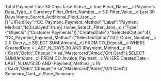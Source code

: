 <?xml version="1.0" encoding="UTF-8"?>
<CustomMetadata xmlns="http://soap.sforce.com/2006/04/metadata" xmlns:xsi="http://www.w3.org/2001/XMLSchema-instance" xmlns:xsd="http://www.w3.org/2001/XMLSchema">
    <label>Total Payment-Last 30 Days</label>
    <protected>false</protected>
    <values>
        <field>Active__c</field>
        <value xsi:type="xsd:boolean">true</value>
    </values>
    <values>
        <field>Block_Name__c</field>
        <value xsi:type="xsd:string">Payments</value>
    </values>
    <values>
        <field>Data_Type__c</field>
        <value xsi:type="xsd:string">Currency</value>
    </values>
    <values>
        <field>Filter_Order_Number__c</field>
        <value xsi:type="xsd:double">3.0</value>
    </values>
    <values>
        <field>Filter_Value__c</field>
        <value xsi:type="xsd:string">Last 30 Days</value>
    </values>
    <values>
        <field>Home_Search_Additional_Field_Json__c</field>
        <value xsi:type="xsd:string">[{&quot;UIFieldKey&quot;:&quot;CO_Payment_Payment_Method&quot;,&quot;Label&quot;:&quot;Payment Method&quot;,&quot;IsDisplayed&quot;:true}]</value>
    </values>
    <values>
        <field>Home_Search_Filter_Json__c</field>
        <value xsi:type="xsd:string">{&quot;Type&quot;:{&quot;Objects&quot;:[&quot;Customer Payments&quot;]},&quot;CreatedDate&quot;:{&quot;SelectedOption&quot;:4}, &quot;CO_Payment_Payment_Method&quot;:{&quot;SelectedOption&quot;:10}}</value>
    </values>
    <values>
        <field>Order_Number__c</field>
        <value xsi:type="xsd:double">2.0</value>
    </values>
    <values>
        <field>Query__c</field>
        <value xsi:type="xsd:string">SELECT SUM(Amount__c) FROM CO_Deposit__c WHERE CreatedDate = LAST_N_DAYS:30 AND (Payment_Method__c IN (&apos;Cash&apos;,&apos;Debit&apos;,&apos;Cheque&apos;,&apos;Visa&apos;,&apos;Mastercard&apos;,&apos;Amex&apos;,&apos;Gift Card&apos;));SELECT SUM(Amount__c) FROM CO_Invoice_Payment__c WHERE CreatedDate = LAST_N_DAYS:30 AND (Payment_Method__c IN (&apos;Cash&apos;,&apos;Debit&apos;,&apos;Cheque&apos;,&apos;Visa&apos;,&apos;Mastercard&apos;,&apos;Amex&apos;,&apos;Gift Card&apos;))</value>
    </values>
    <values>
        <field>Summary_Card__c</field>
        <value xsi:type="xsd:string">Store_Summary</value>
    </values>
</CustomMetadata>

